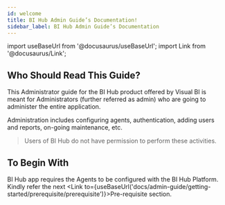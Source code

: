 ```yaml
---
id: welcome
title: BI Hub Admin Guide’s Documentation!
sidebar_label: BI Hub Admin Guide’s Documentation
---
```


import useBaseUrl from '@docusaurus/useBaseUrl';
import Link from '@docusaurus/Link';

## Who Should Read This Guide?

This Administrator guide for the BI Hub product offered by Visual BI is meant for Administrators (further referred as admin) who are going to administer the entire application.

Administration includes configuring agents, authentication, adding users and reports, on-going maintenance, etc. 
> Users of BI Hub do not have permission to perform these activities.

## To Begin With

BI Hub app requires the Agents to be configured with the BI Hub Platform. 
Kindly refer the next <Link to={useBaseUrl('docs/admin-guide/getting-started/prerequisite/prerequisite')}>Pre-requisite</Link> section.
